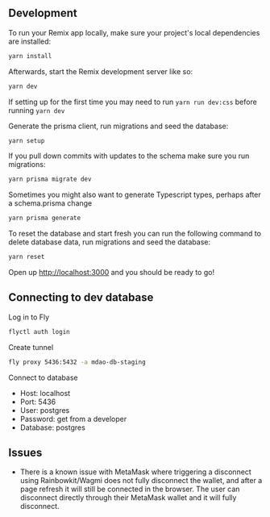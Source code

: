 ## Development

To run your Remix app locally, make sure your project's local dependencies are installed:

```sh
yarn install
```

Afterwards, start the Remix development server like so:

```sh
yarn dev
```

If setting up for the first time you may need to run `yarn run dev:css` before running `yarn dev`

Generate the prisma client, run migrations and seed the database:

```sh
yarn setup
```

If you pull down commits with updates to the schema make sure you run migrations:

```sh
yarn prisma migrate dev
```

Sometimes you might also want to generate Typescript types, perhaps after a schema.prisma change

```sh
yarn prisma generate
```

To reset the database and start fresh you can run the following command to delete database data, run migrations and seed the database:

```sh
yarn reset
```

Open up [http://localhost:3000](http://localhost:3000) and you should be ready to go!

## Connecting to dev database

Log in to Fly

```sh
flyctl auth login
```

Create tunnel

```sh
fly proxy 5436:5432 -a mdao-db-staging
```

Connect to database

- Host: localhost
- Port: 5436
- User: postgres
- Password: get from a developer
- Database: postgres

## Issues

- There is a known issue with MetaMask where triggering a disconnect using Rainbowkit/Wagmi does not fully disconnect the wallet, and after a page refresh it will still be connected in the browser. The user can disconnect directly through their MetaMask wallet and it will fully disconnect. 
